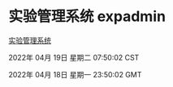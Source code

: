 # 实验管理系统 expadmin
[实验管理系统](http://59.174.24.91:56808/expadmin-782313d2-e1b1-4ea7-932e-3a55e6a1a4d0/)

2022年 04月 19日 星期二 07:50:02 CST

2022年 04月 18日 星期一 23:50:02 GMT
